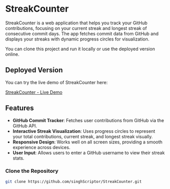 # StreakCounter

StreakCounter is a web application that helps you track your GitHub contributions, focusing on your current streak and longest streak of consecutive commit days. The app fetches commit data from GitHub and displays your streaks with dynamic progress circles for visualization.

You can clone this project and run it locally or use the deployed version online.

## Deployed Version

You can try the live demo of StreakCounter here:

[StreakCounter - Live Demo](https://singhscriptor.github.io/StreakCounter/)

## Features

- **GitHub Commit Tracker**: Fetches user contributions from GitHub via the GitHub API.
- **Interactive Streak Visualization**: Uses progress circles to represent your total contributions, current streak, and longest streak visually.
- **Responsive Design**: Works well on all screen sizes, providing a smooth experience across devices.
- **User Input**: Allows users to enter a GitHub username to view their streak stats.

### Clone the Repository

```bash
git clone https://github.com/singhScriptor/StreakCounter.git
